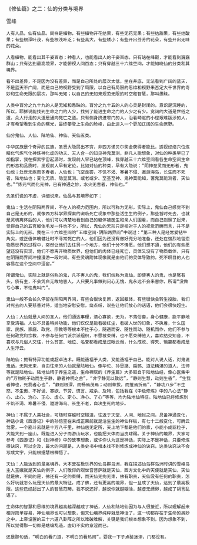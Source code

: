 《修仙篇》之二：仙的分类与境界

雪峰


    人有人品，仙有仙品。同样是植物，有些植物开花结果，有些无花无果；有些结甜果，有些结酸果；有些根深叶茂，有些根浅叶乏；有些高大，有些矮小；有些开出芬芳的花朵，有些开出无味的花朵。 

    人看植物，能看出其千姿百态；神看人，也能看出人的千姿百态。只有站在峰巅，才能看到巍巍群山；只有达到最高境界，才能俯视人间百态；只有穿越三十六维空间，才能知晓仙的分类和其境界。 

    看不出差异，不是因为没有差异，而是自己所处的层次太低，坐在井底，无法看到广阔的蓝天，不是蓝天不广阔，而是自己的视野受到了局限，以自己有局限的思维和视野来否定大千世界的奇妙和生命无限的层次，那叫无知；以自己的无知来规范无限的时空和智慧，那叫愚昧。 

    人类中百分之九十九的人是无知和愚昧的，百分之九十五的人的心灵是封闭的，意识是沉睡的，所以，耶稣说能找到生命之门的人少，找到了能进生命之门的人少之有少。宽阔的大道是世俗之道，众人行走的大道是通向死亡之道。只有侧身挤进窄门的人，沿着崎岖的小径艰难跋涉的人，才有希望看到生命的曙光，最终攀登上生命的险峰，由此进入一个更加辽阔的生命原野。 

    仙分鬼仙、人仙、陆地仙、神仙、天仙五类。

    中华民族是个奇异的民族，圣贤大隐层出不穷，非西方诺贝尔奖金获得者能比，透视经络穴位炼精化气炼气化神炼神化虚的功夫、天人合一的知见神鬼莫测，非凡人能想象，对仙的种类早已了如指掌，我在探索宇宙起源时，发现前人早已站在顶峰，我穿越三十六维空间看各生命空间生命的形态和品质时，发现前人早有定论，比如对仙的种类，早有大隐说：“阴神至灵而无形者，鬼仙也；处世无疾而多寿者，人仙也；飞空走雾，不饥不渴、寒暑不侵、遨游海岛，长生而不死者，陆地仙也；变化无质、隐显莫测、或老或少、至圣至神、鬼神莫能知，蓍鬼莫能测者，天仙也。”“炼元气而化元神，已有神通之妙，水火无害者，神仙也。”

    先圣们说的不虚，详细说来，仙品与其境界如下：

    鬼仙：生活在阴阳两界间，不在人的视力范围内，所以可称为无形，实际上，鬼仙自己感觉不到自己是无形的，就像西方科学界探索的濒临死亡现象中那些活生生的例子，那些暂时死去，也就是灵魂离体后的人，他们可以清楚地看到自己的躯体被医生和亲人们围着，而自己则飘了起来，觉得自己的五官躯体毛发一件也不少，所以，鬼仙的无形只是相对于人的视觉范畴而言，并不是实际上的无形。我在三十六维空间的“五维空间-阴阳两界间”中说过：“第三种人是经常爱钻牛角尖，或正值体魄健壮时不寻常死亡的人，他们因为还没有做好充分地准备，还处在强烈地留恋物质世界的过程中，突然让他们去往另一个地方，他们十分不情愿，他们想不通，他们的有些愿望还没有实现，他们不愿离开物质世界，但他们的肉体已经死亡，灵体又没有了物质载体，只有在阴阳两界间冲撞漫游一段时间。有些灵魂附体现像就是由他们的灵体导致的。死不瞑目的人也容易在这个空间中逗留。”

    所谓鬼仙，实际上就是俗称的鬼，凡不害人的鬼，我们统称为鬼仙，即使害人的鬼，也是冤有头，债有主，不会凭白无故地害人，人只要凡事做到问心无愧，鬼永远不会来害你，所谓“没做亏心事，不怕鬼叫门”。

    鬼仙一般不会长久停留在阴阳两界间，有些会很快复原，返回躯体，有些很快会转生投胎，我们对死去的人要慈善对待，适当地安慰安慰，烧点纸，说些让他们放心的话语，他们会很快超生。

    人仙：人仙就是人间的圣人，他们通达事理，清心寡欲，无为，不落俗套，身心健康，能平静地享受清福。人仙不具备特异功能，他们仅仅是能看破红尘，看破人世的幻象，不执着，什么国家、民族、家庭、政党、宗教等等根本不挂于心，随遇而安、随性而动、随机而作，他们不参与任何政党和宗教，不参与任何门派宗派组织，不愿被束缚，也不愿束缚他人，喜欢结交知音，不喜欢与凡俗人交往，什么贫富、地位、名誉都看成是过眼云烟，什么成败、得失、输赢都看成是人生浮云。

    陆地仙：拥有特异功能或超卓法术，既能造福于人类，又能造福于自己，能对人说人话，对鬼说鬼话，无拘无束，自由往来的人仙就是陆地仙。像华佗、孙思邈、扁鹊、道法精湛的道人、法师等就是陆地仙。陆地仙精于养生之道，生命禅院的《养生篇》大多取自于陆地仙经，像心医集中的“万物耗于动而生于静，静者神明之舍”，“非宁静无以致远”，“静则生慧，动则生昏”，“生我者神也，死我者心也”，“静则根深，而畅焉茂焉；动则蒂拔，而摧焉折焉”，“静功八步”不生怒、不生傲、不好诞、寡欲、节劳、慎言、戒杀、及物，包括我在《中级修炼》中的八心法“静心、止心、治心、正心、虚心、定心、净心、了心”等等，均为陆地仙特征。陆地仙已经修炼到不饥不渴、寒暑不侵、遨游海岛、长生不老，自决生死的地步。

    神仙：不属于人类社会，可随时穿越时空隧道，往返于天堂、人间、地狱之间，具备神通变化，神话小说《西游记》中的孙悟空在未成正果前就是活生生的神仙样板，有七十二般变化，可腾云驾雾，一个筋斗云就是十万八千里，神仙居无定所，天上地下都是他们的家，小能小成亚粒子，大能大到一座山。既能进入分子而游山玩水，也能把天体而当皮球踢。关于神仙的境界，大家可参考《西游记》和《封神榜》中的故事想象，或许你认为这是神话，实际上不是神话，只要修炼得诀窍，可以企及，最大的问题是，人类史书中根本找不到修炼成神仙的诀窍，这类诀窍决不会写成文字，只能根据慧根禅悟了。

    天仙：人能达到的最高境界，大本营在极乐界的仙岛群岛洲，我在描述仙岛群岛洲时讲的雪峰岛主人玉娥就是天仙的例子，人们敬仰的观世音菩萨就是天仙，西方文化中的天使就是天仙，天仙就是佛，不同的是，佛还有一定的束缚，而天仙无拘无束，佛有职责，天仙没有任何的职责，怎么好玩就怎么玩是天仙的最大特征。成了佛，还有更高的境界，但一旦成了天仙，达到了最高极限。这些已经超出了人的智慧范畴，我不说还好，越说你就越糊涂，越虚无缥缈，越成了胡言乱语了。

    生命体的智慧和思维的境界越高越深越成了神话，人仙和陆地仙因为与人很接近，所以理解起来相对简单容易，神仙境界也可以想象，但天仙境界纯粹就是神话了，这一切都存在于生命的奥妙之中，上帝设置的三十六道八卦阵之所以难破难解，关键是我们根本想象不到，因为想象不到，所以觉得那一切都是瞎编乱造，虚幻不实的意淫而已。

    还是那句话，“明白的看门道，不明白的看热闹”，要我一下子点破迷津，门都没有。



